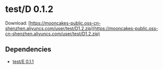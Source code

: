 # test/D 0.1.2

Download: [https://mooncakes-public.oss-cn-shenzhen.aliyuncs.com/user/test/D1.2.zip](https://mooncakes-public.oss-cn-shenzhen.aliyuncs.com/user/test/D1.2.zip)

## Dependencies

* [test/E 0.1.1](/test/E/0.1.1/index.md)

